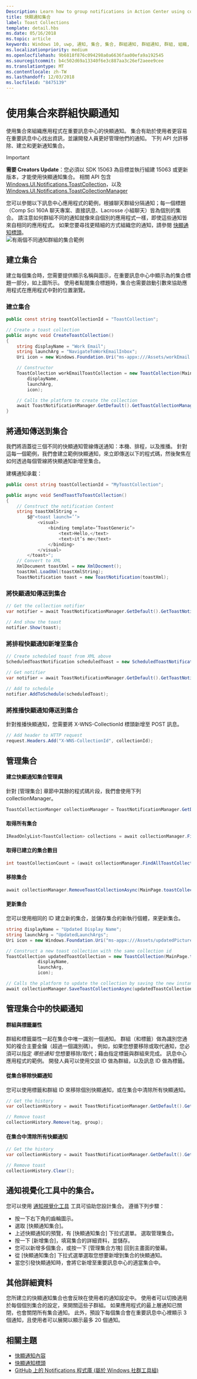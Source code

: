 ```yaml
---
Description: Learn how to group notifications in Action Center using collections.
title: 快顯通知集合
label: Toast Collections
template: detail.hbs
ms.date: 05/16/2018
ms.topic: article
keywords: Windows 10, uwp, 通知, 集合, 集合, 群組通知, 群組通知, 群組, 組織, 重要訊息中心, 快顯通知
ms.localizationpriority: medium
ms.openlocfilehash: 9b6818f876c094298a0a6636faa00efa9a192545
ms.sourcegitcommit: b4c502d69a13340f6e3c887aa3c26ef2aeee9cee
ms.translationtype: MT
ms.contentlocale: zh-TW
ms.lasthandoff: 12/03/2018
ms.locfileid: "8475139"
---
```

# <a name="grouping-toast-notifications-with-collections"></a>使用集合來群組快顯通知
使用集合來組織應用程式在重要訊息中心的快顯通知。 集合有助於使用者更容易在重要訊息中心找出資訊，並讓開發人員更好管理他們的通知。  下列 API 允許移除、建立和更新通知集合。

> [!IMPORTANT]
> **需要 Creators Update**：您必須以 SDK 15063 為目標並執行組建 15063 或更新版本，才能使用快顯通知集合。 相關 API 包含 [Windows.UI.Notifications.ToastCollection](https://docs.microsoft.com/en-us/uwp/api/windows.ui.notifications.toastcollection)，以及 [Windows.UI.Notifications.ToastCollectionManager](https://docs.microsoft.com/en-us/uwp/api/windows.ui.notifications.toastcollectionmanager)

您可以參閱以下訊息中心應用程式的範例，根據聊天群組分隔通知；每一個標題（Comp Sci 160A 聊天專案、直接訊息、Lacrosse 小組聊天）皆為個別的集合。  請注意如何群組不同的通知就像來自個別的應用程式一樣，即使這些通知皆來自相同的應用程式。  如果您要尋找更精細的方式組織您的通知，請參閱 [快顯通知標頭](toast-headers.md)。  
![有兩個不同通知群組的集合範例](images/toast-collection-example.png)

## <a name="creating-collections"></a>建立集合
建立每個集合時，您需要提供顯示名稱與圖示，在重要訊息中心中顯示為的集合標題一部分，如上圖所示。 使用者點閱集合標題時，集合也需要啟動引數來協助應用程式在應用程式中對的位置瀏覽。  

### <a name="create-a-collection"></a>建立集合

``` csharp 
public const string toastCollectionId = "ToastCollection";

// Create a toast collection
public async void CreateToastCollection()
{
    string displayName = "Work Email"; 
    string launchArg = "NavigateToWorkEmailInbox"; 
    Uri icon = new Windows.Foundation.Uri("ms-appx:///Assets/workEmail.png");

    // Constructor
    ToastCollection workEmailToastCollection = new ToastCollection(MainPage.toastCollectionId, 
        displayName,
        launchArg, 
        icon);

    // Calls the platform to create the collection
    await ToastNotificationManager.GetDefault().GetToastCollectionManager().SaveToastCollectionAsync(workEmailToastCollection);                                 
}
```

## <a name="sending-notifications-to-a-collection"></a>將通知傳送到集合
我們將涵蓋從三個不同的快顯通知管線傳送通知：本機、排程，以及推播。  針對這每一個範例，我們會建立範例快顯通知，來立即傳送以下的程式碼，然後聚焦在如何透過每個管線將快顯通知新增至集合。

建構通知承載：

``` csharp
public const string toastCollectionId = "MyToastCollection";

public async void SendToastToToastCollection()
{
    // Construct the notification Content
    string toastXmlString = 
        $@"<toast launch=’’>
            <visual>
                <binding template=’ToastGeneric’>
                    <text>Hello,</text>
                    <text>it’s me</text>
                </binding>
            </visual>
        </toast>";
    // Convert to XML
    XmlDocument toastXml = new XmlDocment();
    toastXml.LoadXml(toastXmlString);
    ToastNotification toast = new ToastNotification(toastXml);
```

### <a name="send-a-toast-to-a-collection"></a>將快顯通知傳送到集合

```csharp
// Get the collection notifier
var notifier = await ToastNotificationManager.GetDefault().GetToastNotifierForToastCollectionIdAsync(MainPage.toastCollectionId);

// And show the toast
notifier.Show(toast);
```

### <a name="add-a-scheduled-toast-to-a-collection"></a>將排程快顯通知新增至集合

``` csharp
// Create scheduled toast from XML above
ScheduledToastNotification scheduledToast = new ScheduledToastNotification(toastXml, DateTimeOffset.Now.AddSeconds(10));

// Get notifier
var notifier = await ToastNotificationManager.GetDefault().GetToastNotifierForToastCollectionIdAsync(MainPage.toastCollectionId);
    
// Add to schedule
notifier.AddToSchedule(scheduledToast);
```

### <a name="send-a-push-toast-to-a-collection"></a>將推播快顯通知傳送到集合
針對推播快顯通知，您需要將 X-WNS-CollectionId 標頭新增至 POST 訊息。
```csharp
// Add header to HTTP request
request.Headers.Add("X-WNS-CollectionId", collectionId); 

```

## <a name="managing-collections"></a>管理集合
#### <a name="create-the-toast-collection-manager"></a>建立快顯通知集合管理員
針對 [管理集合] 章節中其餘的程式碼片段，我們會使用下列 collectionManager。
```csharp
ToastCollectionManger collectionManager = ToastNotificationManager.GetDefault().GetToastCollectionManager();
```

#### <a name="get-all-collections"></a>取得所有集合

``` csharp
IReadOnlyList<ToastCollection> collections = await collectionManager.FindAllToastCollectionsAsync();
``` 

#### <a name="get-the-number-of-collections-created"></a>取得已建立的集合數目

``` csharp
int toastCollectionCount = (await collectionManager.FindAllToastCollectionsAsync()).Count;
```

#### <a name="remove-a-collection"></a>移除集合

``` csharp
await collectionManager.RemoveToastCollectionAsync(MainPage.toastCollectionId);
```

#### <a name="update-a-collection"></a>更新集合
您可以使用相同的 ID 建立新的集合，並儲存集合的新執行個體，來更新集合。
``` csharp
string displayName = "Updated Display Name"; 
string launchArg = "UpdatedLaunchArgs"; 
Uri icon = new Windows.Foundation.Uri("ms-appx:///Assets/updatedPicture.png");

// Construct a new toast collection with the same collection id
ToastCollection updatedToastCollection = new ToastCollection(MainPage.toastCollectionId, 
            displayName,
            launchArg, 
            icon);

// Calls the platform to update the collection by saving the new instance
await collectionManager.SaveToastCollectionAsync(updatedToastCollection);                               
```
## <a name="managing-toasts-within-a-collection"></a>管理集合中的快顯通知
#### <a name="group-and-tag-properties"></a>群組與標籤屬性
群組和標籤屬性一起在集合中唯一識別一個通知。  群組（和標籤）做為識別您通知的複合主要金鑰（超過一個識別碼）。 例如，如果您想要移除或取代通知，您必須可以指定 *哪些通知* 您想要移除/取代；藉由指定標籤與群組來完成。 訊息中心應用程式的範例。  開發人員可以使用交談 ID 做為群組，以及訊息 ID 做為標籤。

#### <a name="remove-a-toast-from-a-collection"></a>從集合移除快顯通知
您可以使用標籤和群組 ID 來移除個別快顯通知，或在集合中清除所有快顯通知。
``` csharp
// Get the history
var collectionHistory = await ToastNotificationManager.GetDefault().GetHistoryForToastCollectionAsync(MainPage.toastCollectionId);

// Remove toast
collectionHistory.Remove(tag, group); 
```

#### <a name="clear-all-toasts-within-a-collection"></a>在集合中清除所有快顯通知
``` csharp
// Get the history
var collectionHistory = await ToastNotificationManager.GetDefault().GetHistoryForToastCollectionAsync(MainPage.toastCollectionId);

// Remove toast
collectionHistory.Clear();
```


## <a name="collections-in-notifications-visualizer"></a>通知視覺化工具中的集合。
您可以使用 [通知視覺化工具](notifications-visualizer.md) 工具可協助您設計集合。 遵循下列步驟：

* 按一下右下角的齒輪圖示。 
* 選取 [快顯通知集合]。
* 上述快顯通知的預覽，有 [快顯通知集合] 下拉式選單。 選取管理集合。
* 按一下 [新增集合]，填寫集合的詳細資料，並儲存。
* 您可以新增多個集合，或按一下 [管理集合方塊] 回到主畫面的螢幕。
* 從 [快顯通知集合] 下拉式選單選取您想要新增到集合的快顯通知。
* 當您引發快顯通知時，會將它新增至重要訊息中心的適當集合中。


## <a name="other-details"></a>其他詳細資料
您所建立的快顯通知集合也會反映在使用者的通知設定中。  使用者可以切換適用於每個個別集合的設定，來開關這些子群組。  如果應用程式的最上層通知已關閉，也會關閉所有集合通知。  此外，預設下每個集合會在重要訊息中心裡顯示 3 個通知，且使用者可以展開以顯示最多 20 個通知。

## <a name="related-topics"></a>相關主題

* [快顯通知內容](adaptive-interactive-toasts.md)
* [快顯通知標頭](toast-headers.md)
* [GitHub 上的 Notifications 程式庫 (屬於 Windows 社群工具組)](https://github.com/Microsoft/UWPCommunityToolkit/tree/master/Microsoft.Toolkit.Uwp.Notifications)
